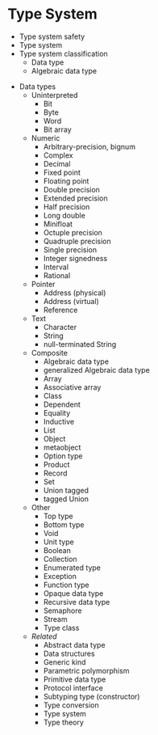 # Type System


- Type system safety
- Type system
- Type system classification
  - Data type
  - Algebraic data type


* Data types
  - Uninterpreted
    - Bit
    - Byte
    - Word
    - Bit array
  - Numeric
    - Arbitrary-precision, bignum
    - Complex
    - Decimal
    - Fixed point
    - Floating point
    - Double precision
    - Extended precision
    - Half precision
    - Long double
    - Minifloat
    - Octuple precision
    - Quadruple precision
    - Single precision
    - Integer signedness
    - Interval
    - Rational
  - Pointer
    - Address (physical)
    - Address (virtual)
    - Reference
  - Text
    - Character
    - String
    - null-terminated String
  - Composite
    - Algebraic data type
    - generalized Algebraic data type
    - Array
    - Associative array
    - Class
    - Dependent
    - Equality
    - Inductive
    - List
    - Object
    - metaobject
    - Option type
    - Product
    - Record
    - Set
    - Union tagged
    - tagged Union
  - Other
    - Top type
    - Bottom type
    - Void
    - Unit type
    - Boolean
    - Collection
    - Enumerated type
    - Exception
    - Function type
    - Opaque data type
    - Recursive data type
    - Semaphore
    - Stream
    - Type class
  * *Related*
    - Abstract data type
    - Data structures
    - Generic kind
    - Parametric polymorphism
    - Primitive data type
    - Protocol interface
    - Subtyping type (constructor)
    - Type conversion
    - Type system
    - Type theory
